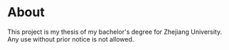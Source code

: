 # About
This project is my thesis of my bachelor's degree for Zhejiang University.<br>
Any use without prior notice is not allowed.